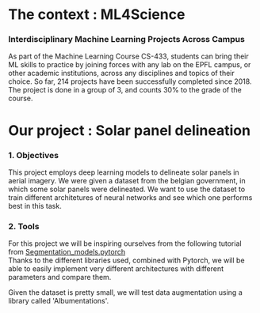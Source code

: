 # The context : ML4Science
### Interdisciplinary Machine Learning Projects Across Campus

As part of the Machine Learning Course CS-433, students can bring their ML skills to practice by joining forces with any lab on the EPFL campus, or other academic institutions, across any disciplines and topics of their choice. So far, 214 projects have been successfully completed since 2018.
The project is done in a group of 3, and counts 30% to the grade of the course.

# Our project : Solar panel delineation

### 1. Objectives
This project employs deep learning models to delineate solar panels in aerial imagery. 
We were given a dataset from the belgian government, in which some solar panels were delineated.
We want to use the dataset to train different architetures of neural networks and see which one performs best in this task.

### 2. Tools
For this project we will be inspiring ourselves from the following tutorial from [Segmentation_models.pytorch](https://github.com/qubvel/segmentation_models.pytorch/blob/master/examples/cars%20segmentation%20(camvid).ipynb) <br />
Thanks to the different libraries used, combined with Pytorch, we will be able to easily implement very different architectures with different parameters and compare them.

Given the dataset is pretty small, we will test data augmentation using a library called 'Albumentations'.
